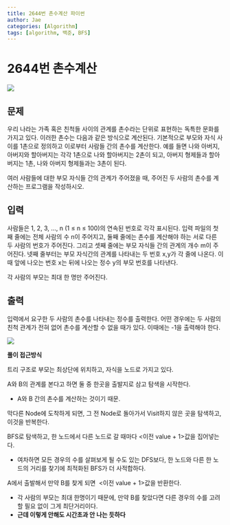 ```yaml
---
title: 2644번 촌수계산 파이썬
author: Jae
categories: [Algorithm]
tags: [algorithm, 백준, BFS]
---
```


# 2644번 촌수계산

![](https://images.velog.io/images/a87380/post/614f8c60-2800-4f45-a4eb-7dcaf8e883f3/image.png)

## 문제

우리 나라는 가족 혹은 친척들 사이의 관계를 촌수라는 단위로 표현하는 독특한 문화를 가지고 있다. 이러한 촌수는 다음과 같은 방식으로 계산된다. 기본적으로 부모와 자식 사이를 1촌으로 정의하고 이로부터 사람들 간의 촌수를 계산한다. 예를 들면 나와 아버지, 아버지와 할아버지는 각각 1촌으로 나와 할아버지는 2촌이 되고, 아버지 형제들과 할아버지는 1촌, 나와 아버지 형제들과는 3촌이 된다.

여러 사람들에 대한 부모 자식들 간의 관계가 주어졌을 때, 주어진 두 사람의 촌수를 계산하는 프로그램을 작성하시오.

## 입력

사람들은 1, 2, 3, …, n (1 ≤ n ≤ 100)의 연속된 번호로 각각 표시된다. 입력 파일의 첫째 줄에는 전체 사람의 수 n이 주어지고, 둘째 줄에는 촌수를 계산해야 하는 서로 다른 두 사람의 번호가 주어진다. 그리고 셋째 줄에는 부모 자식들 간의 관계의 개수 m이 주어진다. 넷째 줄부터는 부모 자식간의 관계를 나타내는 두 번호 x,y가 각 줄에 나온다. 이때 앞에 나오는 번호 x는 뒤에 나오는 정수 y의 부모 번호를 나타낸다.

각 사람의 부모는 최대 한 명만 주어진다.

## 출력

입력에서 요구한 두 사람의 촌수를 나타내는 정수를 출력한다. 어떤 경우에는 두 사람의 친척 관계가 전혀 없어 촌수를 계산할 수 없을 때가 있다. 이때에는 -1을 출력해야 한다.

![](https://images.velog.io/images/a87380/post/e13d1ae7-68c7-450f-89e8-7fc16675bd2f/image.png)

**풀이 접근방식**

트리 구조로 부모는 최상단에 위치하고, 자식을 노드로 가지고 있다.

A와 B의 관계를 본다고 하면 둘 중 한곳을 출발지로 삼고 탐색을 시작한다.

- A와 B 간의 촌수를 계산하는 것이기 때문.

막다른 Node에 도착하게 되면, 그 전 Node로 돌아가서 Visit하지 않은 곳을 탐색하고, 이것을 반복한다.

BFS로 탐색하고, 한 노드에서 다른 노드로 갈 때마다 <이전 value + 1>값을 집어넣는다.

- 여차하면 모든 경우의 수를 살펴보게 될 수도 있는 DFS보다, 한 노드와 다른 한 노드의 거리를 찾기에 최적화된 BFS가 더 사적합하다.

A에서 출발해서 만약 B를 찾게 되면  <이전 value + 1>값을 반환한다.

- 각 사람의 부모는 최대 한명이기 때문에, 만약 B를 찾았다면 다른 경우의 수를 고려할 필요 없이 그게 최단거리이다.
- **근데 이렇게 안해도 시간초과 안 나는 듯하다**
